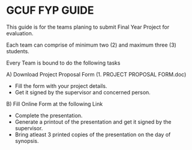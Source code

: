 # GCUF FYP GUIDE

This guide is for the teams planing to submit Final Year Project for evaluation.

Each team can comprise of minimum two (2) and maximum three (3) students.

Every Team is bound to do the following tasks

A) Download Project Proposal Form (1. PROJECT PROPOSAL FORM.doc) 
   - Fill the form with your project details.
   - Get it signed by the supervisor and concerned person.
   
B) Fill Online Form at the following Link 
   - Complete the presentation.
   - Generate a printout of the presentation and get it signed by the supervisor.
   - Bring atleast 3 printed copies of the presentation on the day of synopsis.

